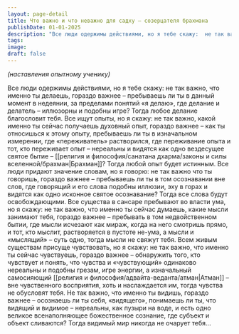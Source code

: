 ```yaml
---
layout: page-detail
title: Что важно и что неважно для садху – созерцателя брахмана
publishDate: 01-01-2025
description: "Все люди одержимы действиями, но я тебе скажу:  не так важно, что именно ты делаешь, гораздо важнее – пребываешь ли ты  в данный момент в недеянии,  за пределами понятий «я делаю»,  где делание и делатель – иллюзорны и подобны игре? Тогда любое делание благословит тебя."
tags:
image:
draft: false
---
```

_(наставления опытному ученику)_

Все люди одержимы действиями, но я тебе скажу:  не так важно, что именно ты делаешь, гораздо важнее – пребываешь ли ты  в данный момент в недеянии,  за пределами понятий «я делаю»,  где делание и делатель – иллюзорны и подобны игре? Тогда любое делание благословит тебя. Все ищут опыты, но я скажу:  не так важно, какой именно ты сейчас  получаешь духовный опыт, гораздо важнее – как ты относишься к этому опыту,  пребываешь ли ты в изначальном измерении,  где «переживатель» растворился,  где переживание опыта и тот, кто переживает опыт – нереальны и видятся  как одно вездесущее святое бытие – [[религия и философия/санатана дхарма/законы и силы вселенной/брахман|Брахман]]? Тогда любой опыт будет истинным. Все люди придают значение словам, но я говорю:  не так важно что ты говоришь, гораздо важнее – пребываешь ли ты  в том осознавании вне слов, где говорящий  и его слова подобны иллюзии, эху в горах  и видятся как одно исконное святое осознавание? Тогда все слова будут освобождающими. Все существа в сансаре пребывают во власти ума, но я скажу:  не так важно, что именно ты сейчас думаешь,  какие мысли занимают тебя, гораздо важнее – пребывать в том  недвойственном бытии,  где мысли исчезают как мираж, когда на него смотришь прямо, и тот,  кто мыслит, растворяется в пустоте не-ума,  а мысли и «мыслящий» – суть одно, тогда мысли не свяжут тебя. Всем живым существам присуще чувствовать, но я скажу:  не так важно, что именно ты сейчас чувствуешь, гораздо важнее – обнаружить того,  кто чувствует и понять,  что чувства и «чувствующий» одинаково нереальны  и подобны грезам, игре энергии, а изначальный самосияющий [[религия и философия/адвайта-веданта/атман|Атман]] –  вне чувственного восприятия,  хоть и наслаждается им, тогда чувства не обусловят тебя. Не так важно, что именно ты видишь,  гораздо важнее – осознаешь ли ты себя, «видящего»,  понимаешь ли ты, что видящий и видимое –  нереальны, как пузыри на воде, и есть одно великое всенаполняющее  божественное сознание,  где субъект и объект сливаются? Тогда видимый мир никогда не очарует тебя...
  
